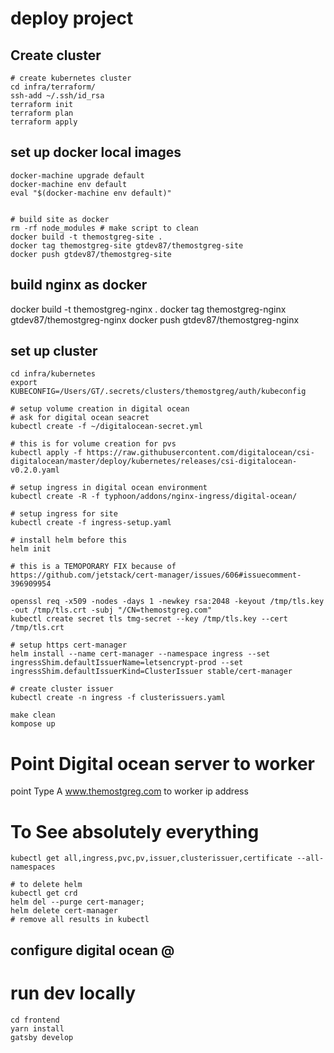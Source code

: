 # deploy project
## Create cluster

```
# create kubernetes cluster
cd infra/terraform/
ssh-add ~/.ssh/id_rsa
terraform init
terraform plan
terraform apply
```

## set up docker local images
```
docker-machine upgrade default
docker-machine env default
eval "$(docker-machine env default)"


# build site as docker
rm -rf node_modules # make script to clean
docker build -t themostgreg-site .
docker tag themostgreg-site gtdev87/themostgreg-site
docker push gtdev87/themostgreg-site

```

## build nginx as docker
docker build -t themostgreg-nginx .
docker tag themostgreg-nginx gtdev87/themostgreg-nginx
docker push gtdev87/themostgreg-nginx

## set up cluster
```
cd infra/kubernetes
export KUBECONFIG=/Users/GT/.secrets/clusters/themostgreg/auth/kubeconfig

# setup volume creation in digital ocean
# ask for digital ocean seacret
kubectl create -f ~/digitalocean-secret.yml

# this is for volume creation for pvs
kubectl apply -f https://raw.githubusercontent.com/digitalocean/csi-digitalocean/master/deploy/kubernetes/releases/csi-digitalocean-v0.2.0.yaml

# setup ingress in digital ocean environment
kubectl create -R -f typhoon/addons/nginx-ingress/digital-ocean/

# setup ingress for site
kubectl create -f ingress-setup.yaml

# install helm before this
helm init

# this is a TEMOPORARY FIX because of https://github.com/jetstack/cert-manager/issues/606#issuecomment-396909954

openssl req -x509 -nodes -days 1 -newkey rsa:2048 -keyout /tmp/tls.key -out /tmp/tls.crt -subj "/CN=themostgreg.com"
kubectl create secret tls tmg-secret --key /tmp/tls.key --cert /tmp/tls.crt

# setup https cert-manager
helm install --name cert-manager --namespace ingress --set ingressShim.defaultIssuerName=letsencrypt-prod --set ingressShim.defaultIssuerKind=ClusterIssuer stable/cert-manager

# create cluster issuer
kubectl create -n ingress -f clusterissuers.yaml

make clean
kompose up

```

# Point Digital ocean server to worker

point Type A www.themostgreg.com to worker ip address


# To See absolutely everything
```
kubectl get all,ingress,pvc,pv,issuer,clusterissuer,certificate --all-namespaces
```


```
# to delete helm
kubectl get crd
helm del --purge cert-manager;
helm delete cert-manager
# remove all results in kubectl
```

## configure digital ocean @

# run dev locally
```
cd frontend
yarn install
gatsby develop
```
